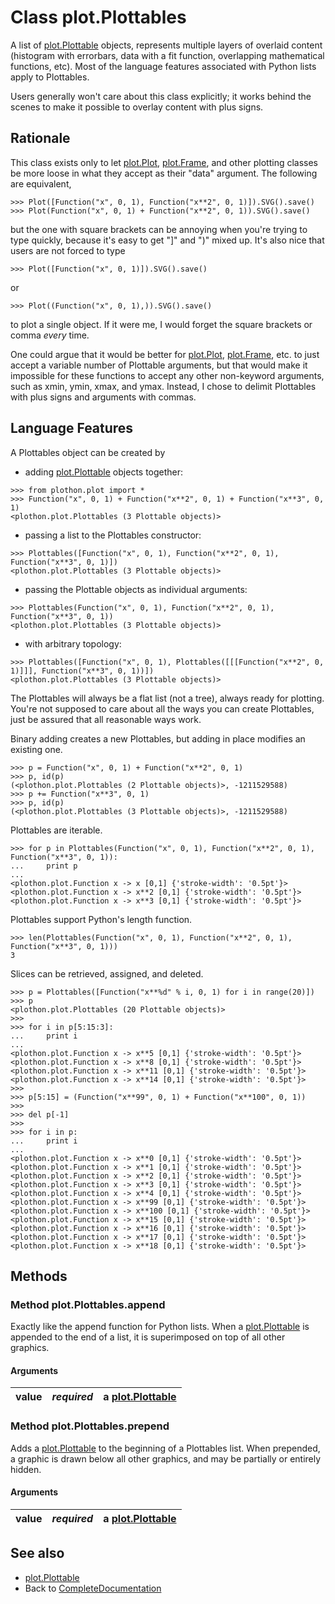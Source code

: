 # Class plot.Plottables #

A list of [plot.Plottable](plotPlottable.md) objects, represents multiple layers of overlaid content (histogram with errorbars, data with a fit function, overlapping mathematical functions, etc).  Most of the language features associated with Python lists apply to Plottables.

Users generally won't care about this class explicitly; it works behind the scenes to make it possible to overlay content with plus signs.

## Rationale ##

This class exists only to let [plot.Plot](plotPlot.md), [plot.Frame](plotFrame.md), and other plotting classes be more loose in what they accept as their "data" argument.  The following are equivalent,
```
>>> Plot([Function("x", 0, 1), Function("x**2", 0, 1)]).SVG().save()
>>> Plot(Function("x", 0, 1) + Function("x**2", 0, 1)).SVG().save()
```
but the one with square brackets can be annoying when you're trying to type quickly, because it's easy to get "]" and ")" mixed up.  It's also nice that users are not forced to type
```
>>> Plot([Function("x", 0, 1)]).SVG().save()
```
or
```
>>> Plot((Function("x", 0, 1),)).SVG().save()
```
to plot a single object.  If it were me, I would forget the square brackets or comma _every_ time.

One could argue that it would be better for [plot.Plot](plotPlot.md), [plot.Frame](plotFrame.md), etc. to just accept a variable number of Plottable arguments, but that would make it impossible for these functions to accept any other non-keyword arguments, such as xmin, ymin, xmax, and ymax.  Instead, I chose to delimit Plottables with plus signs and arguments with commas.

## Language Features ##

A Plottables object can be created by
  * adding [plot.Plottable](plotPlottable.md) objects together:
```
>>> from plothon.plot import *
>>> Function("x", 0, 1) + Function("x**2", 0, 1) + Function("x**3", 0, 1)
<plothon.plot.Plottables (3 Plottable objects)>
```
  * passing a list to the Plottables constructor:
```
>>> Plottables([Function("x", 0, 1), Function("x**2", 0, 1), Function("x**3", 0, 1)])
<plothon.plot.Plottables (3 Plottable objects)>
```
  * passing the Plottable objects as individual arguments:
```
>>> Plottables(Function("x", 0, 1), Function("x**2", 0, 1), Function("x**3", 0, 1))
<plothon.plot.Plottables (3 Plottable objects)>
```
  * with arbitrary topology:
```
>>> Plottables([Function("x", 0, 1), Plottables([[[Function("x**2", 0, 1)]]], Function("x**3", 0, 1))])
<plothon.plot.Plottables (3 Plottable objects)>
```

The Plottables will always be a flat list (not a tree), always ready for plotting.  You're not supposed to care about all the ways you can create Plottables, just be assured that all reasonable ways work.

Binary adding creates a new Plottables, but adding in place modifies an existing one.
```
>>> p = Function("x", 0, 1) + Function("x**2", 0, 1) 
>>> p, id(p)
(<plothon.plot.Plottables (2 Plottable objects)>, -1211529588)
>>> p += Function("x**3", 0, 1)
>>> p, id(p)
(<plothon.plot.Plottables (3 Plottable objects)>, -1211529588)
```

Plottables are iterable.
```
>>> for p in Plottables(Function("x", 0, 1), Function("x**2", 0, 1), Function("x**3", 0, 1)):
...     print p
... 
<plothon.plot.Function x -> x [0,1] {'stroke-width': '0.5pt'}>
<plothon.plot.Function x -> x**2 [0,1] {'stroke-width': '0.5pt'}>
<plothon.plot.Function x -> x**3 [0,1] {'stroke-width': '0.5pt'}>
```

Plottables support Python's length function.
```
>>> len(Plottables(Function("x", 0, 1), Function("x**2", 0, 1), Function("x**3", 0, 1)))
3
```

Slices can be retrieved, assigned, and deleted.
```
>>> p = Plottables([Function("x**%d" % i, 0, 1) for i in range(20)])
>>> p
<plothon.plot.Plottables (20 Plottable objects)>
>>> 
>>> for i in p[5:15:3]:
...     print i
... 
<plothon.plot.Function x -> x**5 [0,1] {'stroke-width': '0.5pt'}>
<plothon.plot.Function x -> x**8 [0,1] {'stroke-width': '0.5pt'}>
<plothon.plot.Function x -> x**11 [0,1] {'stroke-width': '0.5pt'}>
<plothon.plot.Function x -> x**14 [0,1] {'stroke-width': '0.5pt'}>
>>> 
>>> p[5:15] = (Function("x**99", 0, 1) + Function("x**100", 0, 1))
>>> 
>>> del p[-1]
>>> 
>>> for i in p:
...     print i
... 
<plothon.plot.Function x -> x**0 [0,1] {'stroke-width': '0.5pt'}>
<plothon.plot.Function x -> x**1 [0,1] {'stroke-width': '0.5pt'}>
<plothon.plot.Function x -> x**2 [0,1] {'stroke-width': '0.5pt'}>
<plothon.plot.Function x -> x**3 [0,1] {'stroke-width': '0.5pt'}>
<plothon.plot.Function x -> x**4 [0,1] {'stroke-width': '0.5pt'}>
<plothon.plot.Function x -> x**99 [0,1] {'stroke-width': '0.5pt'}>
<plothon.plot.Function x -> x**100 [0,1] {'stroke-width': '0.5pt'}>
<plothon.plot.Function x -> x**15 [0,1] {'stroke-width': '0.5pt'}>
<plothon.plot.Function x -> x**16 [0,1] {'stroke-width': '0.5pt'}>
<plothon.plot.Function x -> x**17 [0,1] {'stroke-width': '0.5pt'}>
<plothon.plot.Function x -> x**18 [0,1] {'stroke-width': '0.5pt'}>
```

## Methods ##

### Method plot.Plottables.append ###

Exactly like the append function for Python lists.  When a [plot.Plottable](plotPlottable.md) is appended to the end of a list, it is superimposed on top of all other graphics.

#### Arguments ####

| value | _required_ | a [plot.Plottable](plotPlottable.md) |
|:------|:-----------|:-------------------------------------|

### Method plot.Plottables.prepend ###

Adds a [plot.Plottable](plotPlottable.md) to the beginning of a Plottables list.  When prepended, a graphic is drawn below all other graphics, and may be partially or entirely hidden.

#### Arguments ####

| value | _required_ | a [plot.Plottable](plotPlottable.md) |
|:------|:-----------|:-------------------------------------|

## See also ##

  * [plot.Plottable](plotPlottable.md)
  * Back to [CompleteDocumentation](CompleteDocumentation.md)
